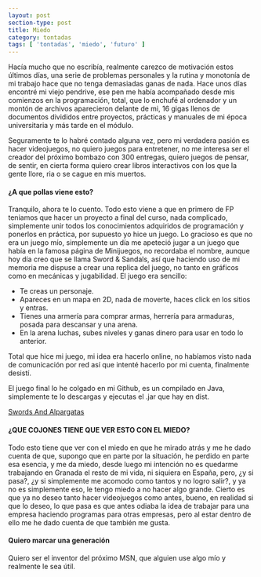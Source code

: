 ```yaml
---
layout: post
section-type: post
title: Miedo
category: tontadas
tags: [ 'tontadas', 'miedo', 'futuro' ]
---
```


Hacía mucho que no escribía, realmente carezco de motivación estos últimos días, una serie de problemas personales y la rutina y monotonía
de mi trabajo hace que no tenga demasiadas ganas de nada. Hace unos días encontré mi viejo pendrive, ese pen me había acompañado desde
mis comienzos en la programación, total, que lo enchufé al ordenador y un montón de archivos aparecieron delante de mi, 16 gigas llenos
de documentos divididos entre proyectos, prácticas y manuales de mi época universitaria y más tarde en el módulo.

Seguramente te lo habré contado alguna vez, pero mi verdadera pasión es hacer videojuegos, no quiero juegos para entretener, no me 
interesa ser el creador del próximo bombazo con 300 entregas, quiero juegos de pensar, de sentir, en cierta forma quiero crear
libros interactivos con los que la gente llore, ria o se cague en mis muertos.

#### ¿A que pollas viene esto?

Tranquilo, ahora te lo cuento. Todo esto viene a que en primero de FP teniamos que hacer un proyecto a final del curso, nada complicado,
simplemente unir todos los conocimientos adquiridos de programación y ponerlos en práctica, por supuesto yo hice un juego. Lo gracioso
es que no era un juego mío, simplemente un día me apeteció jugar a un juego que había en la famosa página de Minijuegos, no recordaba el 
nombre, aunque hoy día creo que se llama Sword & Sandals, así que haciendo uso de mi memoria me dispuse a crear una replica del juego, 
no tanto en gráficos como en mecánicas y jugabilidad. El juego era sencillo:

- Te creas un personaje.
- Apareces en un mapa en 2D, nada de moverte, haces click en los sitios y entras.
- Tienes una armería para comprar armas, herrería para armaduras, posada para descansar y una arena.
- En la arena luchas, subes niveles y ganas dinero para usar en todo lo anterior.

Total que hice mi juego, mi idea era hacerlo online, no habíamos visto nada de comunicación por red así que intenté hacerlo por mi 
cuenta, finalmente desistí. 

El juego final lo he colgado en mi Github, es un compilado en Java, simplemente te lo descargas y ejecutas el .jar que hay en dist.

[Swords And Alpargatas](https://github.com/Deblugger/swordAndAlpargatas)


#### ¿QUE COJONES TIENE QUE VER ESTO CON EL MIEDO?

Todo esto tiene que ver con el miedo en que he mirado atrás y me he dado cuenta de que, supongo que en parte por la situación, he 
perdido en parte esa esencia, y me da miedo, desde luego mi intención no es quedarme trabajando en Granada el resto de mi vida,
ni siquiera en España, pero, ¿y si pasa?, ¿y si simplemente me acomodo como tantos y no logro salir?, y ya no es simplemente eso,
le tengo miedo a no hacer algo grande. Cierto es que ya no deseo tanto hacer videojuegos como antes, bueno, en realidad si que lo deseo,
lo que pasa es que antes odiaba la idea de trabajar para una empresa haciendo programas para otras empresas, pero al estar dentro
de ello me he dado cuenta de que también me gusta.

#### Quiero marcar una generación

Quiero ser el inventor del próximo MSN, que alguien use algo mío y realmente le sea útil.

